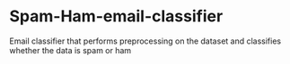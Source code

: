 # Spam-Ham-email-classifier
Email classifier that performs preprocessing on the dataset and classifies whether the data is spam or ham
